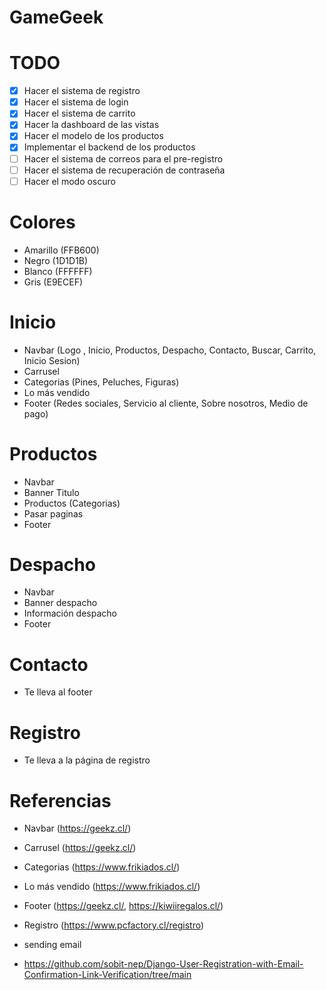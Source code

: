 # GameGeek

# TODO
- [x] Hacer el sistema de registro
- [x] Hacer el sistema de login
- [x] Hacer el sistema de carrito
- [x] Hacer la dashboard de las vistas
- [x] Hacer el modelo de los productos
- [x] Implementar el backend de los productos
- [ ] Hacer el sistema de correos para el pre-registro
- [ ] Hacer el sistema de recuperación de contraseña
- [ ] Hacer el modo oscuro

# Colores
- Amarillo (FFB600)
- Negro (1D1D1B)
- Blanco (FFFFFF)
- Gris (E9ECEF)

# Inicio
- Navbar (Logo , Inicio, Productos, Despacho, Contacto, Buscar, Carrito, Inicio Sesion)
- Carrusel
- Categorias (Pines, Peluches, Figuras)
- Lo más vendido
- Footer (Redes sociales, Servicio al cliente, Sobre nosotros, Medio de pago)

# Productos
- Navbar
- Banner Titulo
- Productos (Categorias)
- Pasar paginas
- Footer

# Despacho
- Navbar
- Banner despacho
- Información despacho
- Footer

# Contacto
- Te lleva al footer

# Registro
- Te lleva a la página de registro

# Referencias
- Navbar (https://geekz.cl/)
- Carrusel (https://geekz.cl/)
- Categorias (https://www.frikiados.cl/)
- Lo más vendido (https://www.frikiados.cl/)
- Footer (https://geekz.cl/, https://kiwiiregalos.cl/)
- Registro (https://www.pcfactory.cl/registro)

- sending email
- https://github.com/sobit-nep/Django-User-Registration-with-Email-Confirmation-Link-Verification/tree/main
